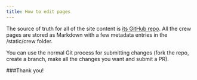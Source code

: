 ```yaml
---
title: How to edit pages
---
```


The source of truth for all of the site content is [its GitHub repo](https://github.com/TemporalAgent7/datacore). All the crew pages are stored as Markdown with a few metadata entries in the /static/crew folder.

You can use the normal Git process for submitting changes (fork the repo, create a branch, make all the changes you want and submit a PR).

###Thank you!